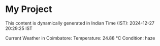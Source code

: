 # My Project

This content is dynamically generated in Indian Time (IST): 2024-12-27 20:29:25 IST


Current Weather in Coimbatore:
Temperature: 24.88 °C
Condition: haze
